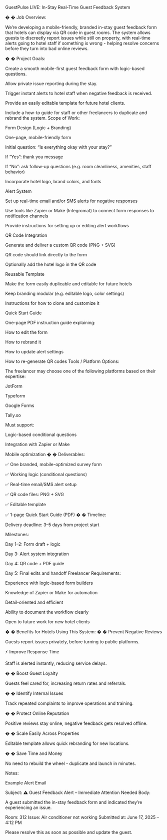 GuestPulse LIVE: In-Stay Real-Time Guest
Feedback System

�
�
Job Overview:

We’re developing a mobile-friendly, branded in-stay
guest feedback form that hotels can display via QR
code in guest rooms. The system allows guests to
discreetly report issues while still on property, with
real-time alerts going to hotel staff if something is
wrong - helping resolve concerns before they turn
into bad online reviews.

�
�
Project Goals:

Create a smooth mobile-first guest feedback form
with logic-based questions.

Allow private issue reporting during the stay.

Trigger instant alerts to hotel staff when negative
feedback is received.

Provide an easily editable template for future hotel
clients.

Include a how-to guide for staff or other freelancers to
duplicate and rebrand the system.
Scope of Work:

Form Design (Logic + Branding)

One-page, mobile-friendly form

Initial question: “Is everything okay with your stay?”

If “Yes”: thank you message

If “No”: ask follow-up questions (e.g. room
cleanliness, amenities, staff behavior)

Incorporate hotel logo, brand colors, and fonts

Alert System

Set up real-time email and/or SMS alerts for negative
responses

Use tools like Zapier or Make (Integromat) to connect
form responses to notification channels

Provide instructions for setting up or editing alert
workflows

QR Code Integration

Generate and deliver a custom QR code (PNG + SVG)

QR code should link directly to the form

Optionally add the hotel logo in the QR code

Reusable Template

Make the form easily duplicable and editable for
future hotels

Keep branding modular (e.g. editable logo, color
settings)

Instructions for how to clone and customize it

Quick Start Guide

One-page PDF instruction guide explaining:

How to edit the form

How to rebrand it

How to update alert settings

How to re-generate QR codes
Tools / Platform Options:

The freelancer may choose one of the following
platforms based on their expertise:

JotForm

Typeform

Google Forms

Tally.so

Must support:

Logic-based conditional questions

Integration with Zapier or Make

Mobile optimization
�
�
Deliverables:

✅
One branded, mobile-optimized survey form

✅
Working logic (conditional questions)

✅
Real-time email/SMS alert setup

✅
QR code files: PNG + SVG

✅
Editable template

✅
1-page Quick Start Guide (PDF)
�
�
Timeline:

Delivery deadline: 3–5 days from project start

Milestones:

Day 1–2: Form draft + logic

Day 3: Alert system integration

Day 4: QR code + PDF guide

Day 5: Final edits and handoff
Freelancer Requirements:

Experience with logic-based form builders

Knowledge of Zapier or Make for automation

Detail-oriented and efficient

Ability to document the workflow clearly

Open to future work for new hotel clients

�
�
Benefits for Hotels Using This System:
�
�
Prevent Negative Reviews

Guests report issues privately, before turning to public platforms.

⚡
Improve Response Time

Staff is alerted instantly, reducing service delays.

�
�
Boost Guest Loyalty

Guests feel cared for, increasing return rates and referrals.

�
�
Identify Internal Issues

Track repeated complaints to improve operations and training.

�
�
Protect Online Reputation

Positive reviews stay online, negative feedback gets resolved offline.

�
�
Scale Easily Across Properties

Editable template allows quick rebranding for new locations.

�
�
Save Time and Money

No need to rebuild the wheel - duplicate and launch in minutes.

Notes:

Example Alert Email

Subject:
⚠
Guest Feedback Alert – Immediate Attention Needed
Body:

A guest submitted the in-stay feedback form and indicated they’re
experiencing an issue.

Room: 312
Issue: Air conditioner not working
Submitted at: June 17, 2025 – 4:12 PM

Please resolve this as soon as possible and update the guest.
